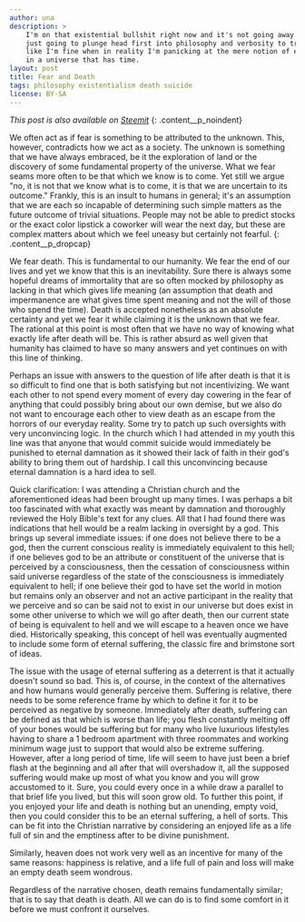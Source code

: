 ```yaml
---
author: una
description: >
    I'm on that existential bullshit right now and it's not going away. So, I'm
    just going to plunge head first into philosophy and verbosity to try to act
    like I'm fine when in reality I'm panicking at the mere notion of existing
    in a universe that has time.
layout: post
title: Fear and Death
tags: philosophy existentialism death suicide
license: BY-SA
---
```


*This post is also available on
[Steemit](https://steemit.com/philosophy/@trewbot/fear-and-death)*
{: .content__p_noindent}

We often act as if fear is something to be attributed to the unknown. This,
however, contradicts how we act as a society. The unknown is something that we
have always embraced, be it the exploration of land or the discovery of some
fundamental property of the universe. What we fear seams more often to be that
which we know is to come. Yet still we argue "no, it is not that we know what
is to come, it is that we are uncertain to its outcome." Frankly, this is an
insult to humans in general; it's an assumption that we are each so incapable of
determining such simple matters as the future outcome of trivial situations.
People may not be able to predict stocks or the exact color lipstick a coworker
will wear the next day, but these are complex matters about which we feel uneasy
but certainly not fearful.
{: .content__p_dropcap}

We fear death. This is fundamental to our humanity. We fear the end of our lives
and yet we know that this is an inevitability. Sure there is always some hopeful
dreams of immortality that are so often mocked by philosophy as lacking in that
which gives life meaning (an assumption that death and impermanence are what
gives time spent meaning and not the will of those who spend the time). Death is
accepted nonetheless as an absolute certainty and yet we fear it while claiming
it is the unknown that we fear. The rational at this point is most often that we
have no way of knowing what exactly life after death will be. This is rather
absurd as well given that humanity has claimed to have so many answers and yet
continues on with this line of thinking.

Perhaps an issue with answers to the question of life after death is that it is
so difficult to find one that is both satisfying but not incentivizing. We want
each other to not spend every moment of every day cowering in the fear of
anything that could possibly bring about our own demise, but we also do not want
to encourage each other to view death as an escape from the horrors of our
everyday reality. Some try to patch up such oversights with very unconvincing
logic. In the church which I had attended in my youth this line was that anyone
that would commit suicide would immediately be punished to eternal damnation as
it showed their lack of faith in their god's ability to bring them out of
hardship. I call this unconvincing because eternal damnation is a hard idea to
sell.

Quick clarification: I was attending a Christian church and the aforementioned
ideas had been brought up many times. I was perhaps a bit too fascinated with
what exactly was meant by damnation and thoroughly reviewed the Holy Bible's
text for any clues. All that I had found there was indications that hell would
be a realm lacking in oversight by a god. This brings up several immediate
issues: if one does not believe there to be a god, then the current conscious
reality is immediately equivalent to this hell; if one believes god to be an
attribute or constituent of the universe that is perceived by a consciousness,
then the cessation of consciousness within said universe regardless of the state
of the consciousness is immediately equivalent to hell; if one believe their god
to have set the world in motion but remains only an observer and not an active
participant in the reality that we perceive and so can be said not to exist in
our universe but does exist in some other universe to which we will go after
death, then our current state of being is equivalent to hell and we will escape
to a heaven once we have died. Historically speaking, this concept of hell was
eventually augmented to include some form of eternal suffering, the classic fire
and brimstone sort of ideas.

The issue with the usage of eternal suffering as a deterrent is that it actually
doesn't sound so bad. This is, of course, in the context of the alternatives and
how humans would generally perceive them. Suffering is relative, there needs to
be some reference frame by which to define it for it to be perceived as negative
by someone. Immediately after death, suffering can be defined as that which is
worse than life; you flesh constantly melting off of your bones would be
suffering but for many who live luxurious lifestyles having to share a 1 bedroom
apartment with three roommates and working minimum wage just to support that
would also be extreme suffering. However, after a long period of time, life will
seem to have just been a brief flash at the beginning and all after that will
overshadow it, all the supposed suffering would make up most of what you know
and you will grow accustomed to it. Sure, you could every once in a while draw a
parallel to that brief life you lived, but this will soon grow old. To further
this point, if you enjoyed your life and death is nothing but an unending, empty
void, then you could consider this to be an eternal suffering, a hell of sorts.
This can be fit into the Christian narrative by considering an enjoyed life as a
life full of sin and the emptiness after to be divine punishment.

Similarly, heaven does not work very well as an incentive for many of the same
reasons: happiness is relative, and a life full of pain and loss will make an
empty death seem wondrous.

Regardless of the narrative chosen, death remains fundamentally similar; that is
to say that death is death. All we can do is to find some comfort in it before
we must confront it ourselves.
